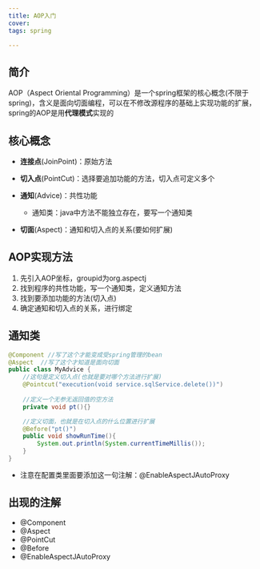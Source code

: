 ```yaml
---
title: AOP入门
cover: 
tags: spring

---
```


## 简介

AOP（Aspect Oriental Programming）是一个spring框架的核心概念(不限于spring)，含义是面向切面编程，可以在不修改源程序的基础上实现功能的扩展，spring的AOP是用**代理模式**实现的



## 核心概念

- **连接点**(JoinPoint)：原始方法
- **切入点**(PointCut)：选择要追加功能的方法，切入点可定义多个
- **通知**(Advice)：共性功能
  - 通知类：java中方法不能独立存在，要写一个通知类

- **切面**(Aspect)：通知和切入点的关系(要如何扩展)



## AOP实现方法

1. 先引入AOP坐标，groupid为org.aspectj
2. 找到程序的共性功能，写一个通知类，定义通知方法
3. 找到要添加功能的方法(切入点)
4. 确定通知和切入点的关系，进行绑定



## 通知类

```java
@Component //写了这个才能变成受spring管理的bean
@Aspect  //写了这个才知道是面向切面
public class MyAdvice {
    //这句是定义切入点(也就是要对哪个方法进行扩展)
    @Pointcut("execution(void service.sqlService.delete())")
    
    //定义一个无参无返回值的空方法
    private void pt(){}

    //定义切面，也就是在切入点的什么位置进行扩展
    @Before("pt()")
    public void showRunTime(){
        System.out.println(System.currentTimeMillis());
    }
}

```

- 注意在配置类里面要添加这一句注解：@EnableAspectJAutoProxy



## 出现的注解

- @Component
- @Aspect
- @PointCut
- @Before
- @EnableAspectJAutoProxy

